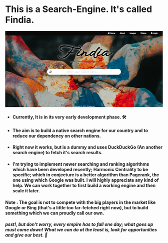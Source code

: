 # This is a Search-Engine. It's called Findia.
![](Images/HP.PNG)
* #### Currently, It is in its very early development phase. :hammer_and_wrench:
* #### The aim is to build a native search engine for our country and to reduce our dependency on other nations.
* #### Right now it works, but is a dummy and uses DuckDuckGo (An another search engine) to fetch it's search results.
* #### I'm trying to implement newer searching and ranking algorithms which have been developed recently; Harmonic Centrality to be specific; which in conjecture is a better  algorithm than Pagerank, the one using which Google was built. I will highly appreciate any kind of help. We can work together to first build a working engine and then scale it later.
#### Note : The goal is not to compete with the big players in the market like Google or Bing (that's a little too far-fetched right now), but to build something which we can proudly call our own.
##### *psst!, but don't worry, every empire has to fall one day; what goes up must come down! What we can do at the least is, look for opportunities and give our best.* :100:
